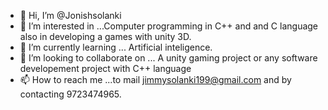 - 👋 Hi, I’m @Jonishsolanki
- 👀 I’m interested in ...Computer programming in C++ and and C language also in developing a games with unity 3D.
- 🌱 I’m currently learning ... Artificial inteligence.
- 💞️ I’m looking to collaborate on ... A unity gaming project or any software developement project with C++ language
- 📫 How to reach me ...to mail jimmysolanki199@gmail.com and by contacting 9723474965. 

<!---
Jonishsolanki/Jonishsolanki is a ✨ special ✨ repository because its `README.md` (this file) appears on your GitHub profile.
You can click the Preview link to take a look at your changes.
--->
